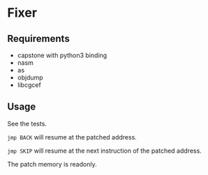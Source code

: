 Fixer
=====

Requirements
------------
+ capstone with python3 binding
+ nasm
+ as
+ objdump
+ libcgcef

Usage
-----
See the tests.

`jmp BACK` will resume at the patched address.

`jmp SKIP` will resume at the next instruction of the patched address.

The patch memory is readonly.
